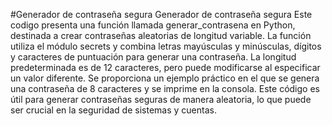 #Generador de contraseña segura
Generador de contraseña segura
Este codigo presenta una función llamada generar_contrasena en Python, destinada a crear contraseñas aleatorias de longitud variable. La función utiliza el módulo secrets y combina letras mayúsculas y minúsculas, dígitos y caracteres de puntuación para generar una contraseña. La longitud predeterminada es de 12 caracteres, pero puede modificarse al especificar un valor diferente. Se proporciona un ejemplo práctico en el que se genera una contraseña de 8 caracteres y se imprime en la consola. Este código es útil para generar contraseñas seguras de manera aleatoria, lo que puede ser crucial en la seguridad de sistemas y cuentas.
